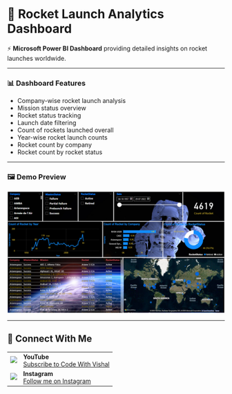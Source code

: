 # 🚀 Rocket Launch Analytics Dashboard

⚡ **Microsoft Power BI Dashboard** providing detailed insights on rocket launches worldwide.

---

### 📊 Dashboard Features

- Company-wise rocket launch analysis  
- Mission status overview  
- Rocket status tracking  
- Launch date filtering  
- Count of rockets launched overall  
- Year-wise rocket launch counts  
- Rocket count by company  
- Rocket count by rocket status  

---

### 🖼️ Demo Preview

<p align="center">
  <img src="demo.png" alt="Rocket Launch Dashboard Preview" width="600"/>
</p>

---

## 🔗 Connect With Me

<table>
  <tr>
    <td><img src="https://upload.wikimedia.org/wikipedia/commons/0/09/YouTube_full-color_icon_%282017%29.svg" width="24" /></td>
    <td>
      <strong>YouTube</strong><br/>
      <a href="https://www.youtube.com/@Code-With-Vishal" target="_blank">Subscribe to Code With Vishal</a>
    </td>
  </tr>
  <tr>
    <td><img src="https://upload.wikimedia.org/wikipedia/commons/e/e7/Instagram_logo_2016.svg" width="24" /></td>
    <td>
      <strong>Instagram</strong><br/>
      <a href="https://www.instagram.com/vishaal_87" target="_blank">Follow me on Instagram</a>
    </td>
  </tr>
</table>
